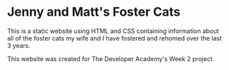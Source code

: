 # Jenny and Matt's Foster Cats

This is a static website using HTML and CSS containing information about all of the foster cats my wife and I have fostered and rehomed over the last 3 years. 

This website was created for The Developer Academy's Week 2 project. 